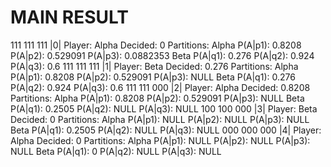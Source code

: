 # MAIN RESULT

111
111
111
|0|
        Player: Alpha
        Decided: 0
        Partitions:
                Alpha
                        P(A|p1): 0.8208
                        P(A|p2): 0.529091
                        P(A|p3): 0.0882353
                Beta
                        P(A|q1): 0.276
                        P(A|q2): 0.924
                        P(A|q3): 0.6
111
111
111
|1|
        Player: Beta
        Decided: 0.276
        Partitions:
                Alpha
                        P(A|p1): 0.8208
                        P(A|p2): 0.529091
                        P(A|p3): NULL
                Beta
                        P(A|q1): 0.276
                        P(A|q2): 0.924
                        P(A|q3): 0.6
111
111
000
|2|
        Player: Alpha
        Decided: 0.8208
        Partitions:
                Alpha
                        P(A|p1): 0.8208
                        P(A|p2): 0.529091
                        P(A|p3): NULL
                Beta
                        P(A|q1): 0.2505
                        P(A|q2): NULL
                        P(A|q3): NULL
100
100
000
|3|
        Player: Beta
        Decided: 0
        Partitions:
                Alpha
                        P(A|p1): NULL
                        P(A|p2): NULL
                        P(A|p3): NULL
                Beta
                        P(A|q1): 0.2505
                        P(A|q2): NULL
                        P(A|q3): NULL
000
000
000
|4|
        Player: Alpha
        Decided: 0
        Partitions:
                Alpha
                        P(A|p1): NULL
                        P(A|p2): NULL
                        P(A|p3): NULL
                Beta
                        P(A|q1): 0
                        P(A|q2): NULL
                        P(A|q3): NULL